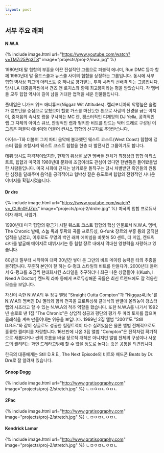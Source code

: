 ```yaml
---
layout: post
---
```


## 서부 주요 래퍼

#### N.W.A

{% include image.html url="https://www.youtube.com/watch?v=TMZi25Pq3T8" image="projects/proj-2/nwa.jpg" %}

1980년대 말 힙합의 부흥을 이끈 전설적인 그룹으로 퍼블릭 에너미, Run DMC 등과 함께 1980년대 말 올드스쿨과 뉴스쿨 사이의 힙합을 상징하는 그룹입니다. 동시에 서부 힙합 역사상 최고의 아티스트 중 하나로 평가받는, 투팍 샤커의 선배격 되는 그룹입니다. 당시 LA 대중음악씬에서 건즈 앤 로지스와 함께 최고봉이라는 평을 받았습니다. 각 멤버들 모두 힙합 역사에 길이 남을 거대한 업적을 세운 인물들입니다.

풀네임은 니가즈 위드 애티튜즈(Niggaz Wit Attitudes). 캘리포니아의 악명높은 슬럼가 콤프턴을 중심으로 뭉쳤으며 헬륨 가스를 마신듯한 톤으로 사람의 신경을 긁는 이지 이, 중저음의 속사포 랩을 구사하는 MC 렌, 갱스터적인 디제잉의 DJ Yella, 공격적인 랩 그 자체의 아이스 큐브, 안정적인 랩과 펑키한 비트를 만드는 닥터 드레로 구성된 이 그룹은 퍼블릭 에너미와 더불어 컨셔스 힙합의 선구자로 추앙받습니다.

아이스-T와 더불어 그저 파티 음악에 불과했던 웨스트 코스트(West Coast) 힙합에 갱스터 랩을 조합시켜 웨스트 코스트 힙합을 한층 더 발전시킨 그룹이기도 합니다.

데뷔 당시도 파격적이었지만, 현재의 위상을 보면 멤버들 전체가 최정상급 힙합 아티스트로, 힙합과 미국의 1980년대 문화에 조금이라도 관심이 있다면 한번쯤은 들어봤을법한 사람들입니다. 미국 사회에 던지는 날카로운 돌직구는 당시 차별받던 흑인들의 원통한 심정을 달래주며 음악을 공격적이고 협박성 짙은 용도로써 힙합의 전형적인 사나운 이미지를 확립시켰습니다.

#### Dr dre

{% include image.html url="https://www.youtube.com/watch?v=_CL6n0FJZpk" image="projects/proj-2/drdre.jpg" %}
미국의 힙합 프로듀서이자 래퍼, 사업가.

1990년대 미국 힙합의 황금기 시절 웨스트 코스트 힙합의 핵심 인물로서 N.W.A. 멤버, The Chronic 발매, 스눕 독과 투팍의 곡들 프로듀싱, G-funk 장르의 부흥 등의 굵직한 업적을 남겼고, 이후로도 무명의 백인 래퍼 에미넴을 비롯해 50 센트, 더 게임, 켄드릭 라마를 발굴해 메이저로 데뷔시키는 등 힙합 장르 내에서 막대한 영향력을 자랑하고 있습니다.

80년대 말부터 시작하여 대략 30년간 쌓아 온 그만의 비트 메이킹 능력은 타의 추종을 불허합니다. 꾸준히 본인이 잘 하는 G-펑크 스타일의 비트를 만들다가, 2000년대 들어서 G-펑크를 조금씩 현대화시킨 스타일을 추구하더니 최근 나온 싱글들이나(Kush, I Need A Doctor) 켄드릭 라마 등에게 프로듀싱해준 곡들은 최신 트렌드에도 잘 적응한 모습을 보입니다.

자신이 속한 N.W.A의 두 정규 앨범 "Straight Outta Compton"과 "Niggaz4Life"를 N.W.A의 멤버인 DJ 옐라와 함께 전곡을 프로듀싱해 클래식의 반열에 올려놓아 갱스터 랩의 시초라고 할 수 있는 N.W.A의 척추 역할을 했습니다. 또한 N.W.A를 나가서 1992년 솔로로 낸 1집 "The Chronic"은 상업적 성공과 평단의 평가 두 마리 토끼를 잡으며 클래식을 계속 만들어내는 위용을 보입니다. 1999년 2집 앨범 "2001"도 "Still D.R.E."와 같이 싱글로도 성공한 킬링트랙이 다수 실려있음은 물론 앨범 전체적으로도 훌륭한 퀄리티를 자랑합니다. 16년만에 나온 3집 앨범 "Compton"은 전작처럼 획기적으로 새롭다거나 씬의 흐름을 바꿀 장르적 개척은 아니지만 앨범 전체의 구성이나 사운드의 퀄리티는 과연 드레라고밖에 할 수 없을 정도로 높다는 것은 공통된 의견입니다.

한국의 대중에게는 Still D.R.E., The Next Episode의 비트와 헤드폰 Beats by Dr. Dre로 잘 알려져 있습니다.

#### Snoop Dogg

{% include image.html url="http://www.gratisography.com" image="projects/proj-2/stretch.jpg" %}
ㄴㅁㅇㅁㄴㅇㅁㄴ

#### 2Pac

{% include image.html url="http://www.gratisography.com" image="projects/proj-2/stretch.jpg" %}
ㄴㅁㅇㅁㄴㅇㅁㄴ

#### Kendrick Lamar

{% include image.html url="http://www.gratisography.com" image="projects/proj-2/stretch.jpg" %}
ㄴㅁㅇㅁㄴㅇㅁㄴ